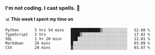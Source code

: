 ### I'm not coding. I cast spells. 🎩

📊 **This week I spent my time on**
<!--START_SECTION:waka-->
```text
Python       5 hrs 54 mins   █████████████▒░░░░░░░░░░░   52.68 % 
TypeScript   2 hrs           ████▒░░░░░░░░░░░░░░░░░░░░   17.82 % 
SQL          1 hr 20 mins    ███░░░░░░░░░░░░░░░░░░░░░░   12.01 % 
Markdown     26 mins         █░░░░░░░░░░░░░░░░░░░░░░░░   03.89 % 
CSV          20 mins         ▓░░░░░░░░░░░░░░░░░░░░░░░░   03.07 % 
```
<!--END_SECTION:waka-->
